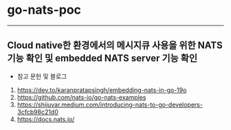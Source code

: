 # go-nats-poc
---
Cloud native한 환경에서의 메시지큐 사용을 위한 NATS 기능 확인 및 embedded NATS server 기능 확인
---
- 참고 문헌 및 블로그
1. https://dev.to/karanpratapsingh/embedding-nats-in-go-19o
2. https://github.com/nats-io/go-nats-examples
3. https://shijuvar.medium.com/introducing-nats-to-go-developers-3cfcb98c21d0
4. https://docs.nats.io/
